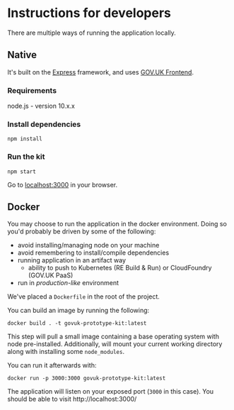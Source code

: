 # Instructions for developers

There are multiple ways of running the application locally.

## Native

It's built on the [Express](http://expressjs.com/) framework, and uses [GOV.UK Frontend](https://github.com/alphagov/govuk-frontend).

### Requirements

node.js - version 10.x.x

### Install dependencies

```
npm install
```

### Run the kit
```
npm start
```

Go to [localhost:3000](http://localhost:3000) in your browser.

## Docker

You may choose to run the application in the docker environment. Doing so you'd
probably be driven by some of the following:

- avoid installing/managing node on your machine
- avoid remembering to install/compile dependencies
- running application in an artifact way
  - ability to push to Kubernetes (RE Build & Run) or CloudFoundry (GOV.UK PaaS)
- run in _production-like_ environment

We've placed a `Dockerfile` in the root of the project.

You can build an image by running the following:

```
docker build . -t govuk-prototype-kit:latest
```

This step will pull a small image containing a base operating system with node
pre-installed. Additionally, will mount your current working directory along
with installing some `node_modules`.

You can run it afterwards with:

```
docker run -p 3000:3000 govuk-prototype-kit:latest
```

The application will listen on your exposed port (`3000` in this case). You
should be able to visit http://localhost:3000/

